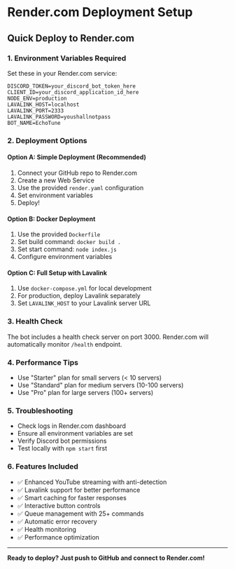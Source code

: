 # Render.com Deployment Setup

## Quick Deploy to Render.com

### 1. Environment Variables Required
Set these in your Render.com service:

```
DISCORD_TOKEN=your_discord_bot_token_here
CLIENT_ID=your_discord_application_id_here
NODE_ENV=production
LAVALINK_HOST=localhost
LAVALINK_PORT=2333
LAVALINK_PASSWORD=youshallnotpass
BOT_NAME=EchoTune
```

### 2. Deployment Options

#### Option A: Simple Deployment (Recommended)
1. Connect your GitHub repo to Render.com
2. Create a new Web Service
3. Use the provided `render.yaml` configuration
4. Set environment variables
5. Deploy!

#### Option B: Docker Deployment
1. Use the provided `Dockerfile`
2. Set build command: `docker build .`
3. Set start command: `node index.js`
4. Configure environment variables

#### Option C: Full Setup with Lavalink
1. Use `docker-compose.yml` for local development
2. For production, deploy Lavalink separately
3. Set `LAVALINK_HOST` to your Lavalink server URL

### 3. Health Check
The bot includes a health check server on port 3000.
Render.com will automatically monitor `/health` endpoint.

### 4. Performance Tips
- Use "Starter" plan for small servers (< 10 servers)
- Use "Standard" plan for medium servers (10-100 servers)  
- Use "Pro" plan for large servers (100+ servers)

### 5. Troubleshooting
- Check logs in Render.com dashboard
- Ensure all environment variables are set
- Verify Discord bot permissions
- Test locally with `npm start` first

### 6. Features Included
- ✅ Enhanced YouTube streaming with anti-detection
- ✅ Lavalink support for better performance
- ✅ Smart caching for faster responses
- ✅ Interactive button controls
- ✅ Queue management with 25+ commands
- ✅ Automatic error recovery
- ✅ Health monitoring
- ✅ Performance optimization

---

**Ready to deploy? Just push to GitHub and connect to Render.com!**
